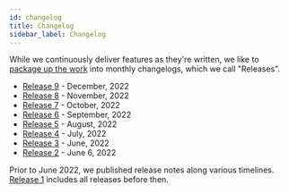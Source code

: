 ```yaml
---
id: changelog
title: Changelog
sidebar_label: Changelog
---
```


While we continuously deliver features as they're written, we like to
[package up the work](https://blog.darklang.com/darklang-release-schedule/)
into monthly changelogs, which we call "Releases". 

- [Release 9](changelog/release-8.md) - December, 2022
- [Release 8](changelog/release-8.md) - November, 2022
- [Release 7](changelog/release-7.md) - October, 2022
- [Release 6](changelog/release-6.md) - September, 2022
- [Release 5](changelog/release-5.md) - August, 2022
- [Release 4](changelog/release-4.md) - July, 2022
- [Release 3](changelog/release-3.md) - June, 2022
- [Release 2](changelog/release-2.md) - June 6, 2022

Prior to June 2022, we published release notes along various timelines.
[Release 1](changelog/release-1.md) includes all releases before then.
